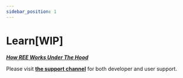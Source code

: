 ```yaml
---
sidebar_position: 1
---
```


# Learn[WIP]

***[How REE Works Under The Hood](https://www.youtube.com/watch?v=F4ExD4gY1E8)***



Please visit **[the support channel](https://oc.app/community/o5uz6-dqaaa-aaaar-bhnia-cai/channel/209373796018851818071085429101874032721/)** for both developer and user support.